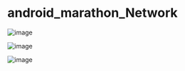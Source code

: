 # android_marathon_Network

![image](https://github.com/kekuchh/android_marathon_Network/assets/98802601/746eabd5-6749-45e1-af00-fc7182ce7e7e)

![image](https://github.com/kekuchh/android_marathon_Network/assets/98802601/a700d4a2-23fe-4366-ac99-0ce3677a369a)

![image](https://github.com/kekuchh/android_marathon_Network/assets/98802601/1a67c933-048c-4995-9453-750cab4980c9)
